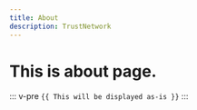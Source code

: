 ```yaml
---
title: About
description: TrustNetwork
---
```


# This is about page.
::: v-pre
`{{ This will be displayed as-is }}`
:::